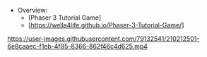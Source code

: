 - Overview:
  - [Phaser 3 Tutorial Game]
  - [https://wella4life.github.io/Phaser-3-Tutorial-Game/]
  
https://user-images.githubusercontent.com/79132541/210212501-6e8caaec-f1eb-4f85-8366-862f46c4d625.mp4

